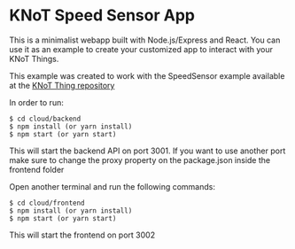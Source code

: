 # KNoT Speed Sensor App

This is a minimalist webapp built with Node.js/Express and React.
You can use it as an example to create your customized app to interact with
your KNoT Things.

This example was created to work with the SpeedSensor example available at the
[KNoT Thing repository](https://github.com/CESARBR/knot-thing-source/tree/master/examples/SpeedSensor)

In order to run:
```
$ cd cloud/backend
$ npm install (or yarn install)
$ npm start (or yarn start)
```
This will start the backend API on port 3001.
If you want to use another port make sure to change the proxy property on the
package.json inside the frontend folder

Open another terminal and run the following commands:
```
$ cd cloud/frontend
$ npm install (or yarn install)
$ npm start (or yarn start)
```

This will start the frontend on port 3002
